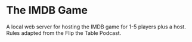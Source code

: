# The IMDB Game

A local web server for hosting the IMDB game for 1-5 players plus a host. Rules
adapted from the Flip the Table Podcast.
